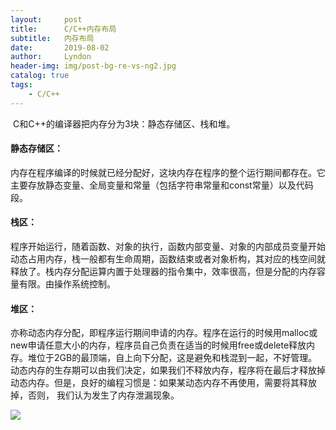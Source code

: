 ```yaml
---
layout:     post
title:      C/C++内存布局
subtitle:   内存布局
date:       2019-08-02
author:     Lyndon
header-img: img/post-bg-re-vs-ng2.jpg
catalog: true
tags:
    - C/C++
---
```


​	C和C++的编译器把内存分为3块：静态存储区、栈和堆。

#### 静态存储区：

​	内存在程序编译的时候就已经分配好，这块内存在程序的整个运行期间都存在。它主要存放静态变量、全局变量和常量（包括字符串常量和const常量）以及代码段。

#### 栈区：

​	程序开始运行，随着函数、对象的执行，函数内部变量、对象的内部成员变量开始动态占用内存，栈一般都有生命周期，函数结束或者对象析构，其对应的栈空间就释放了。栈内存分配运算内置于处理器的指令集中，效率很高，但是分配的内存容量有限。由操作系统控制。

#### 堆区：

​	亦称动态内存分配，即程序运行期间申请的内存。程序在运行的时候用malloc或new申请任意大小的内存，程序员自己负责在适当的时候用free或delete释放内存。堆位于2GB的最顶端，自上向下分配，这是避免和栈混到一起，不好管理。动态内存的生存期可以由我们决定，如果我们不释放内存，程序将在最后才释放掉动态内存。但是，良好的编程习惯是：如果某动态内存不再使用，需要将其释放掉，否则， 我们认为发生了内存泄漏现象。

![](https://raw.githubusercontent.com/YangHao1992/YangHao1992.github.io/master/_img/memory.png)